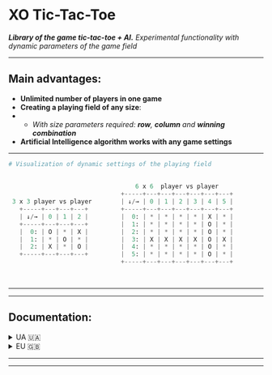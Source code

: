 # XO Tic-Tac-Toe
___Library of the game tic-tac-toe + AI.___ _Experimental functionality with dynamic parameters of the game field_

___

## Main advantages:
+ **Unlimited number of players in one game**
+ **Creating a playing field of any size**:
+ + *With size parameters required: **row**, **column** and **winning combination***
+ **Artificial Intelligence algorithm works with any game settings**

___

  
```python
# Visualization of dynamic settings of the playing field
                                                                               10 x 10  player vs player vs player
                                                                        +-----+---+---+---+---+---+---+---+---+---+---+
                                   6 x 6  player vs player              | ↓/→ | 0 | 1 | 2 | 3 | 4 | 5 | 6 | 7 | 8 | 9 |
                               +-----+---+---+---+---+---+---+          +-----+---+---+---+---+---+---+---+---+---+---+
 3 x 3 player vs player        | ↓/→ | 0 | 1 | 2 | 3 | 4 | 5 |          |  0: | * | * | * | * | * | * | * | * | * | * |
   +-----+---+---+---+         +-----+---+---+---+---+---+---+          |  1: | X | * | * | * | * | * | * | O | * | * |
   | ↓/→ | 0 | 1 | 2 |         |  0: | * | * | * | * | X | * |          |  2: | * | X | * | * | * | * | O | * | * | * |
   +-----+---+---+---+         |  1: | * | * | * | * | O | * |          |  3: | * | * | P | * | * | P | * | * | * | * |
   |  0: | O | * | X |         |  2: | * | * | * | * | O | * |          |  4: | * | * | * | X | O | * | * | * | * | * |
   |  1: | * | O | * |         |  3: | X | X | X | X | O | X |          |  5: | * | * | * | O | X | * | * | * | * | * |
   |  2: | X | * | O |         |  4: | * | * | * | * | O | * |          |  6: | * | * | O | * | * | X | * | * | * | * |
   +-----+---+---+---+         |  5: | * | * | * | * | O | * |          |  7: | * | O | * | * | * | * | X | * | O | * |
                               +-----+---+---+---+---+---+---+          |  8: | O | * | * | * | * | * | * | * | * | * |
                                                                        |  9: | * | * | X | P | P | P | P | O | P | P |
                                                                        +-----+---+---+---+---+---+---+---+---+---+---+
```


___
___


## Documentation:

<details>
 <summary>UA 🇺🇦</summary>

___

## Знайомство з бібліотекою
### Старт швидкої гри в консолі
_Ми можемо задати будь-який розмір для ігрової таблиці та безліч гравців для гри_ 
- _AI й перелік виграшних комбінацій для гравців підлаштуються автоматично_

_Скористаємося цим. **Замість класичної таблиці 3х3 - створимо 7х7, та 3 гравці**  
Цього разу боти хай грають один з одним. Поглянемо на це_

```python
# app.py
from game import TableParam, TableDefault, Player, Players, Symbol
from game.client.console import GameConsole

if __name__ == "__main__":
    p1 = Player(name="PETROS_ANDROID:1", symbol=Symbol('X'), role=Player.Role.ANDROID)
    p2 = Player(name="AMIGOS_ANDROID:2", symbol=Symbol('O'), role=Player.Role.ANDROID)
    p3 = Player(name="GENTOS_ANDROID:3", symbol=Symbol('K'), role=Player.Role.ANDROID)

    # p4 = Player(name="PLAYER", symbol=Symbol('P'), role=Player.Role.USER)  # Якщо без вас ніяк

    players = Players(players=[p1, p2, p3])
    table = TableDefault(param=TableParam(ROW=7, COLUMN=7, COMBINATION=5))
    # COMBINATION - кількість клітинок для виграшу, зібраних підряд одним символом

    game_console = GameConsole(players=players, table=table)
    game_console.start_game()
```

<details>
  <summary>Спроба №1</summary>
  
```python
WIN: PETROS_ANDROID:1 < X > | COMB: < ((1, 1), (2, 2), (3, 3), (4, 4), (5, 5)) >
+-----+---+---+---+---+---+---+---+
| ↓/→ | 0 | 1 | 2 | 3 | 4 | 5 | 6 |
+-----+---+---+---+---+---+---+---+
|  0: | O | * | * | * | K | X | K |
|  1: | K | X | * | * | O | * | X |
|  2: | X | K | X | O | K | O | X |
|  3: | K | O | K | X | X | K | O |
|  4: | K | O | X | X | X | O | X |
|  5: | O | O | K | O | O | X | X |
|  6: | * | * | O | K | * | K | K |
+-----+---+---+---+---+---+---+---+
```
</details>

<details>
  <summary>Спроба №2</summary>
  
```python
PEACE: ALL USED CELLS
+-----+---+---+---+---+---+---+---+
| ↓/→ | 0 | 1 | 2 | 3 | 4 | 5 | 6 |
+-----+---+---+---+---+---+---+---+
|  0: | X | K | K | O | O | O | X |
|  1: | K | X | X | K | X | O | K |
|  2: | X | K | O | O | O | X | K |
|  3: | O | X | K | K | O | K | X |
|  4: | X | O | K | O | O | X | O |
|  5: | X | X | O | X | X | K | K |
|  6: | K | K | X | O | K | O | X |
+-----+---+---+---+---+---+---+---+
```
</details>

<details>
  <summary>Спроба №3</summary>
  
```python
WIN: AMIGOS_ANDROID:2 < O > | COMB: < ((3, 1), (3, 2), (3, 3), (3, 4), (3, 5)) >
+-----+---+---+---+---+---+---+---+
| ↓/→ | 0 | 1 | 2 | 3 | 4 | 5 | 6 |
+-----+---+---+---+---+---+---+---+
|  0: | * | * | * | * | K | * | * |
|  1: | * | * | * | * | K | * | * |
|  2: | * | X | * | * | * | * | * |
|  3: | * | O | O | O | O | O | X |
|  4: | * | * | * | * | K | * | * |
|  5: | * | * | * | * | * | * | * |
|  6: | K | X | X | X | O | X | K |
+-----+---+---+---+---+---+---+---+
```
</details>



<details>
  <summary> * Короткий опис  GameConsole</summary> 

Метод `.start_game` активує цикл while з умовою виходу,
якщо гра буде логічно закінчено (Є виграш / Всі клітинки зайняті == `game_console.game_state.is_finished`)

* Для гравців в черзі, які повертають True для методу `player.is_android` застосовуються автоматичний пошук клітинки, 
а для гравців які повернуть True для `player.is_user` буде запропоновано ввести індекси в консолі

</details>


__Як захочете нагрузити процесор сотнею ботів в 1000х1000 полі — ніхто не завадить!__
_Підемо далі_
___

# API
___
    
```python
from game import TableParam, TableDefault, Player, Players, Symbol, Game, ResultCode

p1 = Player(name="VERA_ANDROID", symbol=Symbol('X'), role=Player.Role.ANDROID)
p2 = Player(name="BOGDAN_PLAYER", symbol=Symbol('O'), role=Player.Role.USER)

players = Players(players=[p1, p2])
table = TableDefault(param=TableParam(ROW=3, COLUMN=3, COMBINATION=3))

game = Game(players=players, table=table)
```
+ ___Ці змінні будуть використовуватись при описі методів___
___

### GAME 
___Головний.___ _Процес гри, обробка ходів, видача результату._


<details>
  <summary>📂 Розгорнути</summary> 

___

#### - Зробити крок. `game.step`:
```python
def step(self, index_row: int, index_column: int, player: PlayerBase)
```
```python
# input
game.step(index_row=1, index_column=0, player=p2)  
game.step(index_row=1, index_column=2, player=p2)  
game.step(index_row=1, index_column=1, player=p2) 
```
```python
# output
+-----+---+---+---+   ->   +-----+---+---+---+   ->   +-----+---+---+---+  
| ↓/→ | 0 | 1 | 2 |   ->   | ↓/→ | 0 | 1 | 2 |   ->   | ↓/→ | 0 | 1 | 2 |
+-----+---+---+---+   ->   +-----+---+---+---+   ->   +-----+---+---+---+
|  0: | * | * | * |   ->   |  0: | * | * | * |   ->   |  0: | * | * | * |
|  1: | O | * | * |   ->   |  1: | O | * | O |   ->   |  1: | O | O | O |
|  2: | * | * | * |   ->   |  2: | * | * | * |   ->   |  2: | * | * | * |
+-----+---+---+---+   ->   +-----+---+---+---+   ->   +-----+---+---+---+
```
Функція встановлює символ гравця `player.symbol` в клітинку за вказаними індексами.  
Після успішного встановлення лічильник `player.count_steps` збільшується на +1,
а `game.table.count_free_cells` зменшується на -1

Примітка:
* _Якщо передані індекси не збігаються з можливими в таблиці - помилка_ `TableIndexError`
* _Якщо ви намагаєтесь встановити новий символ на вже зайняту клітинку - помилка_ `CellAlreadyUsedError`

___

#### - Отримати результат. `game.result`:

```python
def result(self, player: PlayerBase) -> GameStateT
```
_Перевіримо результат наших попередніх 3-ох кроків (в блоці вище), очікуємо виграш_
```python
# input
res = game.result(player=p2)
    
match res.code:
    case ResultCode.NO_RESULT:
        print('STATUS: NO RESULT')
    case ResultCode.WINNER:
        print(f'STATUS: WINNER. Player: {res.win_player.name}, Win comb: {res.win_combination}')
    case ResultCode.ALL_CELLS_USED:
        print('STATUS: DRAW')
``` 
```python   
# output
STATUS: WINNER. Player: BOGDAN_PLAYER, Win comb: ((1, 0), (1, 1), (1, 2))
```
Для заданого гравця функція проводить 2 перевірки:
* _Пошуку виграшу. Звіряється з виграшними комбінаціями `game.table.combinations`_
* _Перевірка на нічию. Звіряється з показником вільних клітинок `game.table.count_free_cells`_
  
Коли одна з двох вірогідностей дійсна, автоматично викликається метод `game.set_winner` або `game.set_draw`
Після перевірок та можливих модифікацій — повертає об'єкт: `game.game_state`

Примітка: 
* `assert res == game.game_state  # True`
* _Щоб перевірити що одна з тригерів які логічно завершує гру спрацювала — викликаємо в game_state метод: `.is_finished`,
якщо True - в нас є виграш або нічия. Також можете використати `.is_winner` або `.is_draw`.  
Детальніше див. розділ GameState_

___

#### - Зробити крок і повернути результат. `game.step_result`:

```python
def step_result(self, index_row: int, index_column: int, player: PlayerBase) -> GameStateT
```
* **Об'єднувальний метод**. _Заміняє почерговий виклик  `game.step` і `game.result`, повертає результат останнього_

---

#### - AI. Отримати індекс найкращої клітинки для гравця. `game.ai_get_step`:

```python
def ai_get_step(self, player: PlayerBase) -> CellIndex
```
AI повертає кортеж з двома індексами (`index_row: int, index_column: int`) клітинки
    
* _Детальніше див. розділ AI_

---

#### - AI. Зробити хід для гравця. `game.ai_step`:

```python
def ai_step(self, player: PlayerBase)
```
* **Об'єднувальний метод**. _Заміняє почерговий виклик.  `game.ai_get_step` і `game.step`_

---

#### - AI. Зробити хід для гравця і повернути результат. `game.ai_step_result`:

```python
def ai_step_result(self, player: PlayerBase) -> GameStateT
```
* **Об'єднувальний метод**. _Заміняє почерговий виклик  `game.ai_get_step` і `game.step_result`,
повертає результат останнього_
   

___

#### - Встановити переможця. `game.set_winner`:

```python
def set_winner(self, player: PlayerBase, win_combination)
```

Оновлює результат гри в об'єкті `game.game_state`, замінюючи  `game.game_state.code` на `ResultCode.WINNER`, і
додає результат виграшу в поля `game.game_state.win_player` і `game.game_state.win_combination` 

Примітка:

* _Цей метод автоматично викликається в роботі методу `game.result`, якщо спрацьовує тригер перемоги_
* _Оновлення результату виконується через метод `game.game_result.update`_
 
___

#### - Встановити нічию. `game.set_draw`:

```python
def set_draw(self)
```

Оновлює результат гри в об'єкті `game.game_state`, замінюючи `game.game_state.code` на `ResultCode.ALL_CELLS_USED`,  

Примітка:

* _Цей метод автоматично викликається в роботі методу `game.result`, якщо спрацьовує тригер нічиєї_
* _Оновлення результату виконується через метод `game.game_result.update`_

  
  
</details>


___
___


### TABLE
_Виставляння ходів, комбінації для таблиці_

<details>
  <summary>📂 Розгорнути</summary> 

```python
table = game.table
```

___
#### - Отримати ігрове поле. `table.game_field`:

```python
@property
def game_field(self) -> GameFieldType
 ```  
Повертає двовимірний список ігрового поля 

Примітка:
+ _Також доступний в `game.game_field`_

___
#### - Отримати список виграшних комбінацій. `table.combinations`:    

```python
@property
def combinations(self) -> CombsType
```  
Повертає список всіх виграшних комбінацій для цієї таблиці
* _Комбінації створюються автоматично за параметрами таблиці,
або передаються вручну в конструктор екземпляра класу Table_

___

#### - Отримати кількість вільних клітинок. `table.count_free_cells`:   

```python
@property
def count_free_cells(self) -> int
```  
Повертає кількість вільних клітинок в таблиці

___

#### - Встановити символ в клітку. `table.set_symbol_cell`:   

```python
@property
def set_symbol_cell(self, index_row: int, index_column: int, symbol: SymbolBase)
``` 
Встановлює переданий символ за вказаними індексами ігрового поля.  
Зменшує рахунок вільних клітинок на -1  
    
Примітка:
* _Цей метод автоматично викликається в `game.step`_
    
</details>  

___
___

### PLAYERS
 
_Список гравців і черга_ 
   
<details>
  <summary>📂 Розгорнути</summary> 
  

```python
players = game.players
```  
___

#### - Отримати список гравців. `players.player_list`:   

```python
@property
def players_list(self) -> list[PlayerT]:
```  
Повертає список всіх гравців  

Примітка:
* _Цей список змінюється після застосування методу `players.shuffle_players`_
    
___


#### - Отримати поточного гравця. `players.current_player`:   

```python
@property
def current_player(self) -> PlayerT
```  
Повертає поточного гравця з черги
    
___

#### - Встановити й отримати наступного гравця. `players.set_get_next_player`:        

```python
def set_get_next_player(self) -> PlayerT
```  
Заміняє поточного гравця на наступного з черги й повертає його

Примітка:
* _Після цього цей гравець доступний в методі `players.current_player`_
    
___

#### - Перемішати список гравців. `players.shuffle_players`:        
```python
def shuffle_players(self)
```  
Перемішує список гравців й заміняє чинну чергу на нову.  
    
Примітка:
* _Перший гравець з нової черги буде встановлений як теперішній, і доступний в `players.current_player`_

</details>  

___

___
### PLAYER

_Гравець, його данні_

<details>
  <summary>📂 Розгорнути</summary> 

```python
# game.core.players.player.py

class Role(Enum):
    USER = 1
    ANDROID = 2
```  
```python
player = game.current_player
```  
___

#### - Отримати роль. `player.role`:   
```python
@property
def role(self) -> Role
```  
Повертає роль гравця

___

#### - Отримати символ. `player.symbol`:   
```python
@property
def symbol(self) -> SymbolBase
```  
Повертає об'єкт класу Symbol гравця

___

#### - Отримати кількість кроків гравця. `player.count_steps`:   
```python
@property
def count_steps(self) -> int
```  
Повертає кількість зроблених кроків гравця

___

#### - Це андроїд? `player.is_android`:   
```python
@property
def is_android(self) -> bool
```  
Повертає True якщо гравець з роллю `Role.ANDROID`  
Інакше - False

___

#### - Це юзер? `player.is_user`:  
```python
@property
def is_user(self) -> bool
```  
Повертає True якщо гравець з роллю `Role.USER`  
Інакше - False

___

#### - Додати крок для гравця. `player.add_count_step`:  
```python
def add_count_step(self)
```  
Додає +1 до лічильника кроків гравця  

Примітка:
* Цей метод автоматично викликається в `table.set_symbol_cell`


</details>  

___
___

### GAME STATE

Поточний результат гри

<details>
  <summary>📂 Розгорнути </summary> 

```python
# game.core.result.py

class ResultCode(Enum):
    NO_RESULT = 0
    ALL_CELLS_USED = 1
    WINNER = 2
```  

```python
game_state = game.game_state
```  

___

#### - Отримати код гри. `game_result.code`:   
```python
@property
def code(self) -> ResultCode
```  
Повертає статус код гри:

Примітка:

* _Початкове значення встановлене як `ResultCode.NO_RESULT`_

___


#### - Отримати виграшного гравця. `game_result.win_player`:   
```python
@property
def win_player(self) -> Optional[PlayerBase]
```
Повертає виграшного гравця, якщо він був доданий методом `game_result.update`

___


#### - Отримати виграшну комбінацію. `game_result.win_combination`:   
```python
@property
def win_combination(self) -> Optional[CombType]
```  
Повертає виграшну комбінацію, якщо вона була доданий методом `game_result.update`

___


#### - Гра закінчена? `game_result.is_finished`:   
```python
@property
def is_finished(self) -> bool
```  
Повертає True якщо `game_result.code` має значення `ResultCode.ALL_CELLS_USED` або `ResultCode.WINNER`  
Інакше - False

___


#### - Гра продовжується? `game_result.is_continues`:   
```python
@property
def is_continues(self) -> bool
```  
Повертає True якщо `game_result.code` має значення `ResultCode.NO_RESULT`  
Інакше - False

___


#### - Є виграш? `game_result.is_winner`:   
```python
@property
def is_winner(self) -> bool
```  
Повертає True якщо `game_result.code` має значення `ResultCode.WINNER`  
Інакше - False

___


#### - Є нічия? `game_result.is_draw`:   
```python
@property
def is_draw(self) -> bool
```  
Повертає True якщо `game_result.code` має значення `ResultCode.ALL_CELLS_USED`  
Інакше - False

___


#### - Оновити результат. `game_result.update`:   
```python
def update(self,
           code: Optional[ResultCode] = None,
           win_player: Optional[PlayerBase] = None,
           win_combination: Optional[CombType] = None)
```  
Оновлює дані про поточний результат гри.

Примітка:

* _`game_result.code` - автоматично оновлюється коли застосовується метод `game.set_draw` або `game.set_winner`_
* _`game_result.win_player` і `game_result.win_combination` -  
автоматично оновлюється коли застосовується метод `game.set_winner`_  
Детальніше див. розділ Game, методи: `game.set_draw` і `game.set_winner`

</details>

___
___

### AI

Короткий приклад роботи

<details>
  <summary> 📂 Розгорнути </summary> 


```python
p1 = Player(name="PLAYER", symbol=Symbol('X'))
p2 = Player(name="ANDROID", symbol=Symbol('O'))
...
```
```python
game.step(2, 2, player=p1)
game.step(0, 0, player=p1)

game.ai_step(p2)  # result in second table

+-----+---+---+---+   ->   +-----+---+---+---+
| ↓/→ | 0 | 1 | 2 |   ->   | ↓/→ | 0 | 1 | 2 |
+-----+---+---+---+   ->   +-----+---+---+---+
|  0: | X | * | * |   ->   |  0: | X | * | * |
|  1: | * | * | * |   ->   |  1: | * | O | * |
|  2: | * | * | X |   ->   |  2: | * | * | X |
+-----+---+---+---+   ->   +-----+---+---+---+
```
* AI алгоритм розуміє, що наступний хід для суперника ймовірно збере виграшну комбінацію, тому перекриває його

Розглянемо другу ситуацію
```python
game.step(0, 0, player=p1)  # X
game.step(2, 0, player=p1)  # X

game.step(0, 2, player=p2)  # O
game.step(2, 2, player=p2)  # O

game.ai_step(p2)  # result in second table

+-----+---+---+---+   ->   +-----+---+---+---+
| ↓/→ | 0 | 1 | 2 |   ->   | ↓/→ | 0 | 1 | 2 |
+-----+---+---+---+   ->   +-----+---+---+---+
|  0: | X | * | O |   ->   |  0: | X | * | O |
|  1: | * | * | * |   ->   |  1: | * | * | O |
|  2: | X | * | O |   ->   |  2: | X | * | O |
+-----+---+---+---+   ->   +-----+---+---+---+
```

* AI алгоритм ставить в пріоритет свій виграш, розуміючи що наступного виграшного ходу для суперника — вже не буде
___

</details>


___

</details>


<details>
 <summary>EU 🇬🇧</summary>

___

## Introduction to the library
### Start a quick game in the console

_We can set any size for the game table, and many players for the game_
- _AI and the list of winning combinations for players are adjusted automatically_

_We will use this. **Instead of the classic 3×3 table — let's create 7×7, and 3 players**
Let the bots play with each other this time. Let's look at it._

```python
# app.py
from game import TableParam, TableDefault, Player, Players, Symbol
from game.client.console import GameConsole

if __name__ == "__main__":
    p1 = Player(name="PETROS_ANDROID:1", symbol=Symbol('X'), role=Player.Role.ANDROID)
    p2 = Player(name="AMIGOS_ANDROID:2", symbol=Symbol('O'), role=Player.Role.ANDROID)
    p3 = Player(name="GENTOS_ANDROID:3", symbol=Symbol('K'), role=Player.Role.ANDROID)

    # p4 = Player(name="PLAYER", symbol=Symbol('P'), role=Player.Role.USER)  # If you want too

    players = Players(players=[p1, p2, p3])
    table = TableDefault(param=TableParam(ROW=7, COLUMN=7, COMBINATION=5))
    # COMBINATION — the number of cells to win, with the same symbol

    game_console = GameConsole(players=players, table=table)
    game_console.start_game()
```

<details>
  <summary>Attempt #1</summary>
  
```python
WIN: PETROS_ANDROID:1 < X > | COMB: < ((1, 1), (2, 2), (3, 3), (4, 4), (5, 5)) >
+-----+---+---+---+---+---+---+---+
| ↓/→ | 0 | 1 | 2 | 3 | 4 | 5 | 6 |
+-----+---+---+---+---+---+---+---+
|  0: | O | * | * | * | K | X | K |
|  1: | K | X | * | * | O | * | X |
|  2: | X | K | X | O | K | O | X |
|  3: | K | O | K | X | X | K | O |
|  4: | K | O | X | X | X | O | X |
|  5: | O | O | K | O | O | X | X |
|  6: | * | * | O | K | * | K | K |
+-----+---+---+---+---+---+---+---+
```
</details>

<details>
  <summary>Attempt #2</summary>
  
```python
PEACE: ALL USED CELLS
+-----+---+---+---+---+---+---+---+
| ↓/→ | 0 | 1 | 2 | 3 | 4 | 5 | 6 |
+-----+---+---+---+---+---+---+---+
|  0: | X | K | K | O | O | O | X |
|  1: | K | X | X | K | X | O | K |
|  2: | X | K | O | O | O | X | K |
|  3: | O | X | K | K | O | K | X |
|  4: | X | O | K | O | O | X | O |
|  5: | X | X | O | X | X | K | K |
|  6: | K | K | X | O | K | O | X |
+-----+---+---+---+---+---+---+---+
```
</details>

<details>
  <summary>Attempt #3</summary>
  
```python
WIN: AMIGOS_ANDROID:2 < O > | COMB: < ((3, 1), (3, 2), (3, 3), (3, 4), (3, 5)) >
+-----+---+---+---+---+---+---+---+
| ↓/→ | 0 | 1 | 2 | 3 | 4 | 5 | 6 |
+-----+---+---+---+---+---+---+---+
|  0: | * | * | * | * | K | * | * |
|  1: | * | * | * | * | K | * | * |
|  2: | * | X | * | * | * | * | * |
|  3: | * | O | O | O | O | O | X |
|  4: | * | * | * | * | K | * | * |
|  5: | * | * | * | * | * | * | * |
|  6: | K | X | X | X | O | X | K |
+-----+---+---+---+---+---+---+---+
```
</details>


<details>
  <summary> * Brief description of GameConsole </summary> 

The `.start_game` method activates a while a loop with an exit condition,
if the game will be logically finished (There is a win / All cells are occupied == `game_console.game_state.is_finished`)

* For queued players that return True for the `player.is_android` method, automatic cell search is applied, 
players who return True for `player.is_user` will be prompted to enter indexes in the console

</details>




__If you want to load the processor with a hundred bots in a 1000×1000 field — no one will interfere!__

_Let's go further._
___


# API
___
    
```python
from game import TableParam, TableDefault, Player, Players, Symbol, Game, ResultCode

p1 = Player(name="VERA_ANDROID", symbol=Symbol('X'), role=Player.Role.ANDROID)
p2 = Player(name="BOGDAN_PLAYER", symbol=Symbol('O'), role=Player.Role.USER)

players = Players(players=[p1, p2])
table = TableDefault(param=TableParam(ROW=3, COLUMN=3, COMBINATION=3))

game = Game(players=players, table=table)
```
+ ___These variables will be used when describing the methods___
___

### GAME 
___Main.___ _The process of the game, the processing of moves, the issuing of the result._


<details>
  <summary>📂 Expand </summary> 

___

#### - Take a step. `game.step`:
```python
def step(self, index_row: int, index_column: int, player: PlayerBase)
```
```python
# input
game.step(index_row=1, index_column=0, player=p2)  
game.step(index_row=1, index_column=2, player=p2)  
game.step(index_row=1, index_column=1, player=p2) 
```
```python
# output
+-----+---+---+---+   ->   +-----+---+---+---+   ->   +-----+---+---+---+  
| ↓/→ | 0 | 1 | 2 |   ->   | ↓/→ | 0 | 1 | 2 |   ->   | ↓/→ | 0 | 1 | 2 |
+-----+---+---+---+   ->   +-----+---+---+---+   ->   +-----+---+---+---+
|  0: | * | * | * |   ->   |  0: | * | * | * |   ->   |  0: | * | * | * |
|  1: | O | * | * |   ->   |  1: | O | * | O |   ->   |  1: | O | O | O |
|  2: | * | * | * |   ->   |  2: | * | * | * |   ->   |  2: | * | * | * |
+-----+---+---+---+   ->   +-----+---+---+---+   ->   +-----+---+---+---+
```

The function sets the player symbol `player.symbol` in the cell at the specified indices.
After successful installation, the `player.count_steps` counter is incremented by +1,
and `game.table.count_free_cells` is decreased by -1

Note:
* _If the transferred indexes do not match the possible ones in the table — an error_ `TableIndexError`
* _If you try to set a new symbol on an already occupied cell — error_ `CellAlreadyUsedError`
___

#### - Get the result. `game.result`:

```python
def result(self, player: PlayerBase) -> GameStateT
```
_Let's check the result of our previous 3 steps (in the block above), we expect winnings_

```python
# input
res = game.result(player=p2)
    
match res.code:
    case ResultCode.NO_RESULT:
        print('STATUS: NO RESULT')
    case ResultCode.WINNER:
        print(f'STATUS: WINNER. Player: {res.win_player.name}, Win comb: {res.win_combination}')
    case ResultCode.ALL_CELLS_USED:
        print('STATUS: DRAW')
``` 
```python   
# output
STATUS: WINNER. Player: BOGDAN_PLAYER, Win comb: ((1, 0), (1, 1), (1, 2))
```

For a given player, the function performs 2 checks:
* _Check for winnings. Compares player moves with winning combinations `game.table.combinations`_
* _Checking for a tie. Checks with free cell count `game.table.count_free_cells`_
  
When one of the two probabilities is valid, the `game.set_winner` or `game.set_draw` method is automatically called  
After checks and possible modifications — returns the object: `game.game_state`


Note:
* `assert res == game.game_state # True`
* _To check that one of the triggers that logically ends the game worked — call the game_state method: `.is_finished`,
if True — you have a win or a draw. You can also use `.is_winner` or `.is_draw`.  
For more details, see GameState section_

___

#### - Take a step and return the result. `game.step_result`:

```python
def step_result(self, index_row: int, index_column: int, player: PlayerBase) -> GameStateT
```
* **Unifying function**. _Replaces the successive call of `game.step` and `game.result`,
returns the result_

---

#### - AI. Get the index of the best cell for the player. `game.ai_get_step`:

```python
def ai_get_step(self, player: PlayerBase) -> CellIndex
```

AI returns a tuple with the two indices (`index_row: int, index_column: int`) of the cell
    
* _For more details, see AI section_

---

#### - AI. Make a move for a player. `game.ai_step`:

```python
def ai_step(self, player: PlayerBase)
```
* **Unifying function**. _Replaces the successive call of  `game.ai_get_step` and `game.step`_

---

#### - AI. Make a move for the player and return the result. `game.ai_step_result`:

```python
def ai_step_result(self, player: PlayerBase) -> GameStateT
```
* **Unifying function**. _Replaces the successive call of  `game.ai_get_step` and `game.step_result`,
returns the result_

___

#### - Set the winner. `game.set_winner`:

```python
def set_winner(self, player: PlayerBase, win_combination)
```

Updates the game result in the `game.game_state` object, replacing `game.game_state.code` with
`ResultCode.WINNER`, and
adds the winning result to the `game.game_state.win_player` and `game.game_state.win_combination` fields

Note:

* _This method is automatically called in the `game.result` method if the win trigger fires_
* _The result is updated via the `game.game_result.update` method_

___

#### - Set a draw `game.set_draw`:

```python
def set_draw(self)
```

Updates the game result in the `game.game_state`, object, replacing `game.game_state.code`
with `ResultCode.ALL_CELLS_USED` 

Note:

* _This method is automatically called in the `game.result` method if a draw trigger fires_
* _The result is updated via the `game.game_result.update` method_



</details>


___

___


### TABLE
_Sets moves, combinations for the game board_

<details>
  <summary>📂 Expand </summary> 

```python
table = game.table
```

___
#### - Get a playing field. `table.game_field`:

```python
@property
def game_field(self) -> GameFieldType
 ```  
Returns a 2D list of the playing field

Note:
+ _It is also available in: `game.game_field`_

___
#### - Get a list of winning combinations. `table.combinations`:    

```python
@property
def combinations(self) -> CombsType
```  

Returns a list of all winning combinations for this table
* _Combinations are created automatically according to the parameters of the table,
or manually passed to the constructor of the Table class instance_

___

#### - Get the number of free cells. `table.count_free_cells`:   

```python
@property
def count_free_cells(self) -> int
```  
Returns the number of free cells in the game filed

___

#### - Set the symbol in the cell. `table.set_symbol_cell`:   

```python
@property
def set_symbol_cell(self, index_row: int, index_column: int, symbol: SymbolBase)
``` 

Sets the passed character at the specified indices of the playing field.
Decreases the number of free cells by -1
    
Note:
* _It is this method that is automatically called in `game.step`_
    
</details>  

___
___



### PLAYERS
 
_List of players and queue_ 
   
<details>
  <summary>📂 Expand </summary> 
  

```python
players = game.players
```  
___

#### - Get a list of players. `players.player_list`:   

```python
@property
def players_list(self) -> list[PlayerT]:
```  

Returns a list of all players

Note:
* _This list changes after using the `players.shuffle_players` method_
    
___


#### - Get the current player. `players.current_player`:   

```python
@property
def current_player(self) -> PlayerT
```  

Returns the current player from the queue
    
___

#### - Set and get the next player. `players.set_get_next_player`:        

```python
def set_get_next_player(self) -> PlayerT
```  

Replaces the current player with the next player in the queue and returns it

Note:
* _After that, this player is available in the `players.current_player' method_
    
___

#### - Shuffle the players list. `players.shuffle_players`:        
```python
def shuffle_players(self)
```  
Shuffles the player list and replaces the current queue with a new one.
    
Note:
* _The first player from the new queue will be set as the current one, and is available in `players.current_player`_
</details>  

___

___


### PLAYER

_The player, his date_

<details>
  <summary>📂 Expand </summary> 

```python
# game.core.players.player.py

class Role(Enum):
    USER = 1
    ANDROID = 2
```  
```python
player = game.current_player
```  
___

#### - Get a role.. `player.role`:   
```python
@property
def role(self) -> Role
```
___

#### - Get a symbol. `player.symbol`:   
```python
@property
def symbol(self) -> SymbolBase
```  
Returns an object of class Symbol of the player

___

#### - Get the player step count `player.count_steps`:   
```python
@property
def count_steps(self) -> int
```  
Returns the number of steps taken by the player

___

#### - Is this an android? `player.is_android`:   
```python
@property
def is_android(self) -> bool
```  
Returns True if the player has role `Role.ANDROID`
Otherwise — False

___

#### - Is this a user? `player.is_user`:  
```python
@property
def is_user(self) -> bool
```  
Returns True if the player has role `Role.USER`  
Otherwise — False

___

#### - Add step for player. `player.add_count_step`:  
```python
def add_count_step(self)
```  

Adds +1 to the player's step counter

Note:
* This method is automatically called in `table.set_symbol_cell`


</details>  

___
___


### GAME STATE

Current game information

<details>
  <summary>📂 Expand </summary> 

```python
# game.core.result.py

class ResultCode(Enum):
    NO_RESULT = 0
    ALL_CELLS_USED = 1
    WINNER = 2
```  

```python
game_state = game.game_state
```  

___

#### - Get game status code. `game_result.code`:   
```python
@property
def code(self) -> ResultCode
```  

Returns the status code of the game

Note:

* _The initial value is set to `Result Code.NO_RESULT`_

___


#### - Get the winning player. `game_result.win_player`:   
```python
@property
def win_player(self) -> Optional[PlayerBase]
```

Returns the winning player if it was added by the `game_result.update` method

___


#### - Get a winning combination. `game_result.win_combination`:   
```python
@property
def win_combination(self) -> Optional[CombType]
```  

Returns the winning combination if it was added by the `game_result.update` method

___


#### - Game is over? `game_result.is_finished`:   
```python
@property
def is_finished(self) -> bool
```  

Returns True if `game_result.code` is `ResultCode.ALL_CELLS_USED` or `ResultCode.WINNER`  
Otherwise — False

___


#### - Is the game still on? `game_result.is_continues`:   
```python
@property
def is_continues(self) -> bool
```  
Returns True if `game_result.code` is `ResultCode.NO_RESULT`  
Otherwise — False

___


#### - Is there a win? `game_result.is_winner`:   
```python
@property
def is_winner(self) -> bool
```  
Returns True if `game_result.code` is `ResultCode.WINNER`  
Otherwise — False

___


#### - Is there a draw? `game_result.is_draw`:   
```python
@property
def is_draw(self) -> bool
```  
Returns True if `game_result.code` is `ResultCode.ALL_CELLS_USED`  
Otherwise — False

___


#### - Update result. `game_result.update`:   
```python
def update(self,
           code: Optional[ResultCode] = None,
           win_player: Optional[PlayerBase] = None,
           win_combination: Optional[CombType] = None)
```  
Updates data about the current game result.

Note:

* _`game_result.code` - automatically updated when the `game.set_draw` or `game.set_winner` method is used_
* _`game_result.win_player` and `game_result.win_combination` -  
automatically updated when the `game.set_winner` method is used_  
For more details, see section Game, methods: `game.set_draw` and `game.set_winner`

</details>

___
___


### AI

A short work example:

<details>
  <summary> 📂 Expand </summary> 

```python
p1 = Player(name="PLAYER", symbol=Symbol('X'))
p2 = Player(name="ANDROID", symbol=Symbol('O'))
...
```
```python
game.step(2, 2, player=p1)
game.step(0, 0, player=p1)

game.ai_step(p2)  # result in second table

+-----+---+---+---+   ->   +-----+---+---+---+
| ↓/→ | 0 | 1 | 2 |   ->   | ↓/→ | 0 | 1 | 2 |
+-----+---+---+---+   ->   +-----+---+---+---+
|  0: | X | * | * |   ->   |  0: | X | * | * |
|  1: | * | * | * |   ->   |  1: | * | O | * |
|  2: | * | * | X |   ->   |  2: | * | * | X |
+-----+---+---+---+   ->   +-----+---+---+---+
```
* The AI algorithm understands that the opponent's next move is likely to collect a winning combination, so it blocks it

Let's consider the second situation

```python
game.step(0, 0, player=p1)  # X
game.step(2, 0, player=p1)  # X

game.step(0, 2, player=p2)  # O
game.step(2, 2, player=p2)  # O

game.ai_step(p2)  # result in second table

+-----+---+---+---+   ->   +-----+---+---+---+
| ↓/→ | 0 | 1 | 2 |   ->   | ↓/→ | 0 | 1 | 2 |
+-----+---+---+---+   ->   +-----+---+---+---+
|  0: | X | * | O |   ->   |  0: | X | * | O |
|  1: | * | * | * |   ->   |  1: | * | * | O |
|  2: | X | * | O |   ->   |  2: | X | * | O |
+-----+---+---+---+   ->   +-----+---+---+---+
```
* The AI algorithm prioritizes its own winnings,
with the understanding that there will be no next winning move for the opponent
___
</details>


___


</details>

___
___